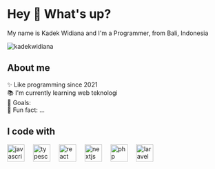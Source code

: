 <h1 align="left">Hey 👋 What's up?</h1>

<p align="left">My name is Kadek Widiana and I'm a Programmer, from Bali, Indonesia</p>

<p align="left"> <img src="https://komarev.com/ghpvc/?username=kadekwidiana&label=Profile%20views&color=0e75b6&style=flat-square" alt="kadekwidiana" /> </p>

<h2 align="left">About me</h2>

<p align="left">✨ Like programming since 2021<br>📚 I'm currently learning web teknologi<br>🎯 Goals: <br>🎲 Fun fact: ...</p>

<h2 align="left">I code with</h2>
<div align="left"> 
<img src="https://cdn.jsdelivr.net/gh/devicons/devicon/icons/javascript/javascript-original.svg" height="40" alt="javascript logo" /> 
<img width="12" /> 
<img src="https://cdn.jsdelivr.net/gh/devicons/devicon/icons/typescript/typescript-original.svg" height="40" alt="typescript logo" /> 
<img width="12" /> 
<img src="https://cdn.jsdelivr.net/gh/devicons/devicon/icons/react/react-original.svg" height="40" alt="react logo" /> 
<img width="12" /> 
<img src="https://cdn.jsdelivr.net/gh/devicons/devicon/icons/nextjs/nextjs-original.svg" height="40" alt="nextjs logo" /> 
<img width="12" /> 
<img src="https://cdn.jsdelivr.net/gh/devicons/devicon/icons/php/php-original.svg" height="40" alt="php logo" /> 
<img width="12" /> 
<img src="https://cdn.jsdelivr.net/gh/devicons/devicon/icons/laravel/laravel-plain.svg" height="40" alt="laravel logo" /> </div>

###
